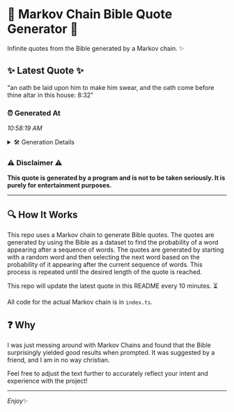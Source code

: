 # 📖 Markov Chain Bible Quote Generator 📖

Infinite quotes from the Bible generated by a Markov chain. ✨

## ✨ Latest Quote ✨
"an oath be laid upon him to make him swear, and the oath come before thine altar in this house: 8:32"

### ⏰ Generated At
*10:58:19 AM*

<details>
    <summary>🛠️ Generation Details</summary>
    <p>
        <strong>🌱 Seed:</strong> an<br>
        <strong>🔄 Iterations:</strong> 20<br>
        <strong>📜 Context History:</strong><br>[ an ]: oath<br>[ an, oath ]: be<br>[ an, oath, be ]: laid<br>[ an, oath, be, laid ]: upon<br>[ an, oath, be, laid, upon ]: him<br>[ an, oath, be, laid, upon, him ]: to<br>[ oath, be, laid, upon, him, to ]: make<br>[ be, laid, upon, him, to, make ]: him<br>[ laid, upon, him, to, make, him ]: swear,<br>[ upon, him, to, make, him, swear, ]: and<br>[ him, to, make, him, swear,, and ]: the<br>[ to, make, him, swear,, and, the ]: oath<br>[ make, him, swear,, and, the, oath ]: come<br>[ him, swear,, and, the, oath, come ]: before<br>[ swear,, and, the, oath, come, before ]: thine<br>[ and, the, oath, come, before, thine ]: altar<br>[ the, oath, come, before, thine, altar ]: in<br>[ oath, come, before, thine, altar, in ]: this<br>[ come, before, thine, altar, in, this ]: house:<br>[ before, thine, altar, in, this, house: ]: 8:32<br>
    </p>
</details>

### ⚠️ Disclaimer ⚠️
**This quote is generated by a program and is not to be taken seriously. It is purely for entertainment purposes.**

---

## 🔍 How It Works

This repo uses a Markov chain to generate Bible quotes. The quotes are generated by using the Bible as a dataset to find the probability of a word appearing after a sequence of words. The quotes are generated by starting with a random word and then selecting the next word based on the probability of it appearing after the current sequence of words. This process is repeated until the desired length of the quote is reached.

This repo will update the latest quote in this README every 10 minutes. ⏳

All code for the actual Markov chain is in `index.ts`.

## ❓ Why

I was just messing around with Markov Chains and found that the Bible surprisingly yielded good results when prompted. 
It was suggested by a friend, and I am in no way christian.

Feel free to adjust the text further to accurately reflect your intent and experience with the project!

---

*Enjoy*✨
